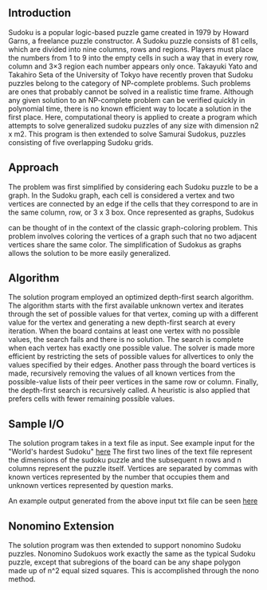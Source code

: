 ## Introduction

Sudoku is a popular logic-based puzzle game created in 1979 by Howard Garns, a freelance puzzle constructor. A Sudoku puzzle consists of 81 cells, which are divided into nine columns, rows and regions. Players must place the numbers from 1 to 9 into the empty cells in such a way that in every row, column and 3×3 region each number appears only once.
Takayuki Yato and Takahiro Seta of the University of Tokyo have recently proven that Sudoku puzzles belong to the category of NP-complete problems. Such problems are ones that probably cannot be solved in a realistic time frame. Although any given solution to an NP-complete problem can be verified quickly in polynomial time, there is no known efficient way to locate a solution in the first place.
Here, computational theory is applied to create a program which attempts to solve generalized sudoku puzzles of any size with dimension n2 x m2. This program is then extended to solve Samurai Sudokus, puzzles consisting of five overlapping Sudoku grids.

## Approach

The problem was first simplified by considering each Sudoku puzzle to be a graph. In the Sudoku graph, each cell is considered a vertex and two vertices are connected by an edge if the cells that they correspond to are in the same column, row, or 3 x 3 box. Once represented as graphs, Sudokus
 
can be thought of in the context of the classic graph-coloring problem. This problem involves coloring the vertices of a graph such that no two adjacent vertices share the same color. The simplification of Sudokus as graphs allows the solution to be more easily generalized.

## Algorithm

The solution program employed an optimized depth-first search algorithm. The algorithm starts with the first available unknown vertex and iterates through the set of possible values for that vertex, coming up with a different value for the vertex and generating a new depth-first search at every iteration. When the board contains at least one vertex with no possible values, the search fails and there is no solution. The search is complete when each vertex has exactly one possible value. The solver is made more efficient by restricting the sets of possible values for allvertices to only the values specified by their edges. Another pass through the board vertices is made, recursively removing the values of all known vertices from the possible-value lists of their peer vertices in the same row or column. Finally, the depth-first search is recursively called. A heuristic is also applied that prefers cells with fewer remaining possible values.

## Sample I/O

The solution program takes in a text file as input. See example input for the "World's hardest Sudoku" [here](example_input.txt) The first two lines of the text file represent the dimensions of the sudoku puzzle and the subsequent n rows and n columns represent the puzzle itself. Vertices are separated by commas with known vertices represented by the number that occupies them and unknown vertices represented by question marks.

An example output generated from the above input txt file can be seen [here](example_output.txt)

## Nonomino Extension

The solution program was then extended to support nonomino Sudoku puzzles. Nonomino Sudokuos work exactly the same as the typical Sudoku puzzle, except that subregions of the board can be any shape polygon made up of n^2 equal sized squares. This is accomplished through the nono method.



